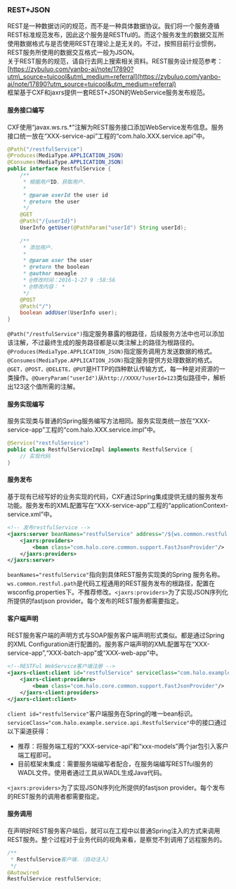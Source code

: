 ### REST+JSON

REST是一种数据访问的规范，而不是一种具体数据协议。我们将一个服务遵循REST标准规范发布，因此这个服务是RESTful的。而这个服务发生的数据交互所使用数据格式与是否使用REST在理论上是无关的。不过，按照目前行业惯例，REST服务所使用的数据交互格式一般为JSON。  
关于REST服务的规范，请自行去网上搜索相关资料。REST服务设计规范参考：[https://zybuluo.com/yanbo-ai/note/17890?utm\_source=tuicool&utm\_medium=referral](https://zybuluo.com/yanbo-ai/note/17890?utm_source=tuicool&utm_medium=referral)  
框架基于CXF和jaxrs提供一套REST+JSON的WebService服务发布规范。

#### 服务接口编写

CXF使用“javax.ws.rs.\*”注解为REST服务接口添加WebService发布信息。服务接口统一放在“XXX-service-api”工程的“com.halo.XXX.service.api”中。

```java
@Path("/restfulService")
@Produces(MediaType.APPLICATION_JSON)
@Consumes(MediaType.APPLICATION_JSON)
public interface RestfulService {
    /**
     * 根据用户ID，获取用户.
     *
     * @param userId the user id
     * @return the user
     */
    @GET
    @Path("/{userId}")
    UserInfo getUser(@PathParam("userId") String userId);
    
    /**
     * 添加用户.
     *
     * @param user the user
     * @return the boolean
     * @author maeagle
     * @修改时间：2016-1-27 9 :58:56
     * @修改内容： *
     */
    @POST
    @Path("/")
    boolean addUser(UserInfo user);
}
```

`@Path("/restfulService")`指定服务暴露的根路径，后续服务方法中也可以添加该注解，不过最终生成的服务路径都是以类注解上的路径为根路径的。  
`@Produces(MediaType.APPLICATION_JSON)`指定服务调用方发送数据的格式。`@Consumes(MediaType.APPLICATION_JSON)`指定服务提供方处理数据的格式。  
`@GET，@POST，@DELETE，@PUT`是HTTP的四种默认传输方式，每一种是对资源的一类操作。`@QueryParam("userId")`从`http://XXXX/?userId=123`类似路径中，解析出123这个值所需的注解。

#### 服务实现编写

服务实现类与普通的Spring服务编写方法相同。服务实现类统一放在“XXX-service-app”工程的“com.halo.XXX.service.impl”中。

```java
@Service("restfulService")
public class RestfulServiceImpl implements RestfulService {
    // 实现代码
}
```

#### 服务发布

基于现有已经写好的业务实现的代码，CXF通过Spring集成提供无缝的服务发布功能。服务发布的XML配置写在“XXX-service-app”工程的“applicationContext-service.xml”中。

```xml
<!-- 发布restfulService -->
<jaxrs:server beanNames="restfulService" address="/${ws.common.restful.path}">
    <jaxrs:providers>
        <bean class="com.halo.core.common.support.FastJsonProvider"/>
    </jaxrs:providers>
</jaxrs:server>
```

`beanNames="restfulService"`指向到具体REST服务实现类的Spring 服务名称。`ws.common.restful.path`是代码工程通用的REST服务发布的根路径，配置在wsconfig.properties下。不推荐修改。`<jaxrs:providers>`为了实现JSON序列化所提供的fastjson provider。每个发布的REST服务都需要指定。

#### 客户端声明

REST服务客户端的声明方式与SOAP服务客户端声明形式类似。都是通过Spring的XML Configuration进行配置的。服务客户端声明的XML配置写在“XXX-service-app”,“XXX-batch-app”或“XXX-web-app”中。

```xml
<!--RESTFul WebService客户端注册 -->
<jaxrs-client:client id="restfulService" serviceClass="com.halo.example.service.api.RestfulService" address="http://${ws.client.example.address}/${ws.protocol.rest.path}">
    <jaxrs-client:providers>
        <bean class="com.halo.core.common.support.FastJsonProvider"/>
    </jaxrs-client:providers>
</jaxrs-client:client>
```

`client id="restfulService"`客户端服务在Spring的唯一bean标识。`serviceClass="com.halo.example.service.api.RestfulService"`中的接口通过以下渠道获得：

* 推荐：将服务端工程的“XXX-service-api”和“xxx-models”两个jar包引入客户端工程即可。
* 目前框架未集成：需要服务端编写者配合，在服务端编写RESTful服务的WADL文件。使用者通过工具从WADL生成Java代码。

`<jaxrs:providers>`为了实现JSON序列化所提供的fastjson provider。每个发布的REST服务的调用者都需要指定。

#### 服务调用

在声明好REST服务客户端后，就可以在工程中以普通Spring注入的方式来调用REST服务。整个过程对于业务代码的视角来看，是察觉不到调用了远程服务的。

```java
/**
 * RestfulService客户端.（自动注入）
 */
@Autowired
RestfulService restfulService;
```




